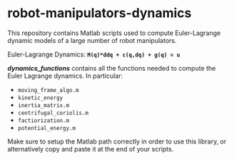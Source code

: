 # robot-manipulators-dynamics
This repository contains Matlab scripts used to compute Euler-Lagrange dynamic models of a large number of robot manipulators.

Euler-Lagrange Dynamics:  **`M(q)*ddq + c(q,dq) + g(q) = u`**

**_dynamics_functions_** contains all the functions needed to compute the Euler Lagrange dynamics. In particular:
- `moving_frame_algo.m` 
- `kinetic_energy`
- `inertia_matrix.m`
- `centrifugal_coriolis.m`
- `factiorization.m`
- `potential_energy.m`

Make sure to setup the Matlab path correctly in order to use this library, or alternatively copy and paste it at the end of your scripts.
